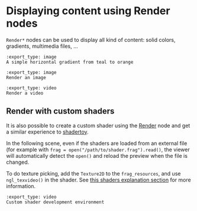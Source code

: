 # Displaying content using Render nodes

`Render*` nodes can be used to display all kind of content: solid colors,
gradients, multimedia files, ...

```{nope} renders.gradient
:export_type: image
A simple horizontal gradient from teal to orange
```

```{nope} renders.image
:export_type: image
Render an image
```

```{nope} renders.video
:export_type: video
Render a video
```

## Render with custom shaders

It is also possible to create a custom shader using the [Render] node and get a
similar experience to [shadertoy](https://www.shadertoy.com).

In the following scene, even if the shaders are loaded from an external file
(for example with `frag = open("/path/to/shader.frag").read()`, the viewer
will automatically detect the `open()` and reload the preview when the file
is changed.

To do texture picking, add the `Texture2D` to the `frag_resources`, and use
`ngl_texvideo()` in the shader. See [this shaders explanation section][shadertex]
for more information.

```{nope} renders.shadertoy
:export_type: video
Custom shader development environment
```

[Render]: /usr/ref/libnopegl.md#render
[shadertex]: /usr/expl/shaders.md#textures
